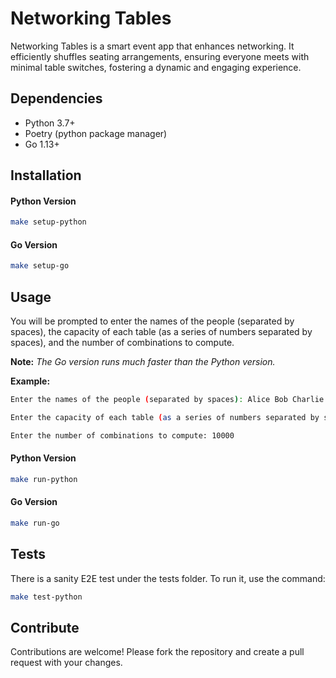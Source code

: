 # Networking Tables

Networking Tables is a smart event app that enhances networking. It efficiently shuffles seating arrangements, ensuring everyone meets with minimal table switches, fostering a dynamic and engaging experience.

## Dependencies

- Python 3.7+
- Poetry (python package manager)
- Go 1.13+

## Installation

#### Python Version

```bash
make setup-python
```

#### Go Version

```bash
make setup-go
```

## Usage

You will be prompted to enter the names of the people (separated by spaces), the capacity of each table (as a series of numbers separated by spaces), and the number of combinations to compute.

**Note:** *The Go version runs much faster than the Python version.*

**Example:**

```bash
Enter the names of the people (separated by spaces): Alice Bob Charlie David Eve

Enter the capacity of each table (as a series of numbers separated by spaces): 2 3 4 5

Enter the number of combinations to compute: 10000

```

#### Python Version

```bash
make run-python
```

#### Go Version
  
```bash
make run-go
```

## Tests

There is a sanity E2E test under the tests folder. To run it, use the command:
```bash
make test-python
```

## Contribute

Contributions are welcome! Please fork the repository and create a pull request with your changes.
